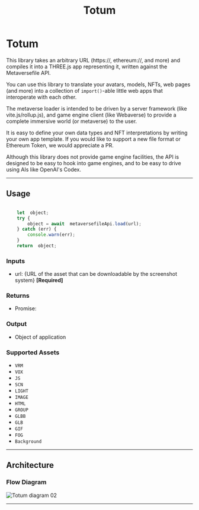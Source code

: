 ﻿---
id: totum
title: Totum
---
# Totum

This library takes an arbitrary URL (https://, ethereum://, and more) and compiles it into a THREE.js app representing it, written against the Metaversefile API. 

You can use this library to translate your avatars, models, NFTs, web pages (and more) into a collection of `import()`-able little web apps that interoperate with each other.

The metaverse loader is intended to be driven by a server framework (like vite.js/rollup.js), and game engine client (like Webaverse) to provide a complete immersive world (or metaverse) to the user.

It is easy to define your own data types and NFT interpretations by writing your own app template. If you would like to support a new file format or Ethereum Token, we would appreciate a PR.

Although this library does not provide game engine facilities, the API is designed to be easy to hook into game engines, and to be easy to drive using AIs like OpenAI's Codex.

---

## Usage

```js

	let  object;
	try {
		object = await  metaversefileApi.load(url);
	} catch (err) {
		console.warn(err);
	}
	return  object;

```

### Inputs 
* url: {URL of the asset that can be downloadable by the screenshot system} **[Required]**

### Returns 
* Promise: 

### Output
* Object of application

### Supported Assets 
* `VRM`
* `VOX`
* `JS`
* `SCN`
* `LIGHT`
* `IMAGE`
* `HTML`
* `GROUP`
* `GLBB`
* `GLB`
* `GIF`
* `FOG`
* `Background`

---
## Architecture

### Flow Diagram

![Totum diagram 02](https://user-images.githubusercontent.com/51108458/144339720-354aa56d-aa61-4e96-b49c-bf9e652d1f48.png)



---